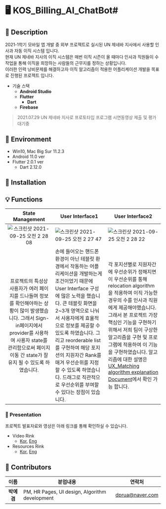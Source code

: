 # 🖥 KOS_Billing_AI_ChatBot#

## 🤔 Description
2021-1학기 모바일 앱 개발 중 외부 프로젝트로 실시된 UN 제네바 지사에서 사용할 인사과 자동 이직 시스템 입니다.<br>
현재 UN 제네바 지사의 이직 시스템은 매번 이직 시즌이 올 때마다 인사과 직원들이 수작업을 통해 이직을 희망하는 사람들의 근무지를 정하는 상황입니다.<br>
이러한 인력 낭비문제를 해결하고자 이직 알고리즘이 적용한 어플리케이션 개발을 목표로 진행된 프로젝트 입니다.<br>

- 기술 스택
  - **Android Studio**
  - **Flutter**
    - **Dart**
  - **Firebase**

> 2021.07.29 UN 제네바 지사로 프로토타입 프로그램 시연동영상 제출 및 평가 대기중
## 📌 Environment
- Win10, Mac Big Sur 11.2.3
- Android 11.0 ver
- Flutter 2.0.1 ver
  - Dart 2.12.0

## 💾 Installation

## 💡 Functions

|State Management|User Interface1|User Interface2|
|:--------------:|---------------|---------------|
|![스크린샷 2021-09-25 오전 2 28 08](https://user-images.githubusercontent.com/34247631/134716533-ee86dfcc-1d93-4b8d-9a93-bfdf7797b99f.png)|![스크린샷 2021-09-25 오전 2 27 47](https://user-images.githubusercontent.com/34247631/134716570-9298d6a1-fd3b-43d8-9ad4-88f8b2db0750.png)|![스크린샷 2021-09-25 오전 2 28 22](https://user-images.githubusercontent.com/34247631/134716625-9ac9fdf7-dc2d-4bfd-8481-f52bca738f6f.png)|
|프로젝트의 특성상 사용자가 여러 페이지를 드나들며 정보를 확인해야하는 상황이 많이 발생했습니다. 그래서 Sign-in페이지에서 provider를 사용하여 사용자 state를 관리함으로써 페이지 이동 간 state가 잘 유지 될 수 있도록 하였습니다.|손에 들어오는 핸드폰 환경이 아닌 테블릿 환경에서 작동하는 어플리케이션을 개발하는게 조건이었기 때문에 User Interface 구성에 많은 노력을 했습니다. 큰 테블릿 화면을 2~3개 영역으로 나눠서 사용자에게 효율적으로 정보를 제공할 수 있도록 하였습니다. 그리고 reorderable list를 구현하여 해당 포지션의 지원자간 Rank를 매겨 우선순위를 지정할 수 있도록 하였습니다. 드래그로 직관적으로 우선순위를 부여할 수 있다는 장점이 있습니다.|각 포지션별로 지원자간에 우선순위가 정해지면 이 우선순위를 통해 relocation algorithm을 적용하여 이직 가능한 경우의 수를 인사과 직원에게 제공해야했습니다. 그래서 본 프로젝트 가장 핵심인 기능을 구현하기 위해서 저희 팀이 구상한 알고리즘을 구현 및 프로그램에 적용하여 이 기능을 구현하였습니다. 알고리즘에 대한 설명은 [UX_Matching algorithm explanation Document](https://github.com/dprua/mobile_un_project/files/7227640/UX_Matching.algorithm.explanation.pdf)에서 확인 가능 합니다.


### 📸 Presentation
프로젝트 발표자료와 영상은 아래 링크를 통해 확인하실 수 있습니다.
- Video Rink
  - [Kor](https://youtu.be/LSlEKh-w03I), [Eng](https://youtu.be/PctKhzsiEco)
- Resources Rink
  - [Kor](https://docs.google.com/presentation/d/1RdXdpcmKTsOsRRfJfNyqB-k8X1NxXJ3Ozb7IDy6M_ao/edit?usp=sharing), [Eng](https://docs.google.com/presentation/d/1yS8-6cKfqER9V_00oiHnHGDBvchY0WMpa_4HhIFQzI0/edit?usp=sharing)

## 🙇 Contributors
|이름|분업내용|연락처|
|:-:|------|-----|
|**박예겸**|PM, HR Pages, UI design, Algorithm development|dprua@naver.com|
